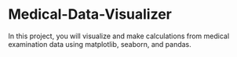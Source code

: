 # Medical-Data-Visualizer
In this project, you will visualize and make calculations from medical examination data using matplotlib, seaborn, and pandas.
